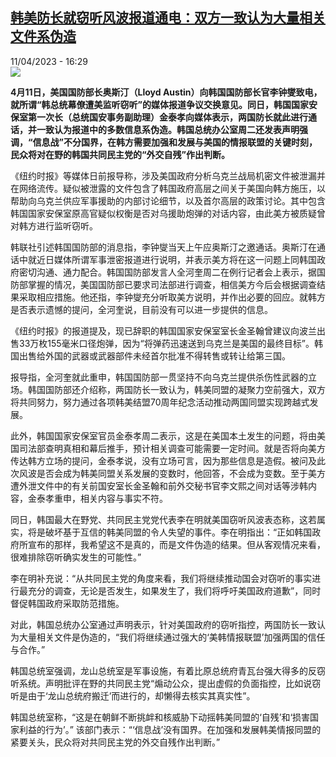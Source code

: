 <!--1681227902000-->
[韩美防长就窃听风波报道通电：双方一致认为大量相关文件系伪造](https://www.rfi.fr/cn/%E6%94%BF%E6%B2%BB/20230411-%E9%9F%A9%E7%BE%8E%E9%98%B2%E9%95%BF%E5%B0%B1%E7%AA%83%E5%90%AC%E9%A3%8E%E6%B3%A2%E6%8A%A5%E9%81%93%E9%80%9A%E7%94%B5-%E5%8F%8C%E6%96%B9%E4%B8%80%E8%87%B4%E8%AE%A4%E4%B8%BA%E5%A4%A7%E9%87%8F%E7%9B%B8%E5%85%B3%E6%96%87%E4%BB%B6%E7%B3%BB%E4%BC%AA%E9%80%A0)
------

<div>11/04/2023 - 16:29</div><img src="https://s.rfi.fr/media/display/84f6e498-d86c-11ed-bd50-005056a90284/w:1280/p:16x9/Capture-1536.JPG"><p><strong>4月11日，美国国防部长奥斯汀（Lloyd Austin）向韩国国防部长官李钟燮致电，就所谓“韩总统幕僚遭美监听窃听”的媒体报道争议交换意见。同日，韩国国家安保室第一次长（总统国安事务副助理）金泰孝向媒体表示，两国防长就此进行通话，并一致认为报道中的多数信息系伪造。韩国总统办公室周二还发表声明强调，“信息战”不分国界，在韩方需要加强和发展与美国的情报联盟的关键时刻，民众将对在野的韩国共同民主党的“外交自残”作出判断。                    </strong></p><div><p><span><span><span><span><span><span>《纽约时报》等媒体日前报导称，涉及美国政府分析乌克兰战局机密文件被泄漏并在网络流传。</span></span></span></span></span></span>疑似被泄露的文件包含了韩国政府高层之间关于美国向韩方施压，以帮助向乌克兰供应军事援助的内部讨论细节，以及首尔高层的政策讨论。<span><span><span><span><span><span>其中包含韩国国家安保室原高官疑似权衡是否对乌援助炮弹的对话内容，由此美方被质疑曾对韩方进行监听窃听。</span></span></span></span></span></span></p><p><span><span><span><span><span><span>韩联社引述韩国国防部的消息指，李钟燮当天上午应奥斯汀之邀通话。奥斯汀在通话中就近日媒体所谓军事泄密报道进行说明，并表示美方将在这一问题上同韩国政府密切沟通、通力配合。韩国国防部发言人全河奎</span></span></span></span></span></span>周二<span><span><span><span><span><span>在例行记者会上表示，据国防部掌握的情况，美国国防部已要求司法部进行调查，相信美方今后会根据调查结果采取相应措施。他还指，李钟燮充分听取美方说明，并作出必要的回应。就韩方是否表示遗憾的提问，全河奎说，目前没有可以进一步提供的信息。</span></span></span></span></span></span></p><p><span><span><span><span>《纽约时报》的报道提及，</span></span></span></span>现已辞职的韩国国家安保室室长金圣翰曾建议向波兰出售33万枚155毫米口径炮弹，因为“将弹药迅速送到乌克兰是美国的最终目标”。韩国出售给外国的武器或武器部件未经首尔批准不得转售或转让给第三国。</p><p><span><span><span><span><span><span>报导指，全河奎就此重申，韩国国防部一贯坚持不向乌克兰提供杀伤性武器的立场。韩国国防部还介绍称，两国防长一致认为，韩美同盟的凝聚力空前强大，双方将共同努力，努力通过各项韩美结盟70周年纪念活动推动两国同盟实现跨越式发展。</span></span></span></span></span></span></p><p><span><span><span><span><span><span>此外，韩国国家安保室官员金泰孝周二表示，这是在美国本土发生的问题，将由美国司法部查明真相和幕后推手，预计相关调查可能需要一定时间。就是否将向美方传达韩方立场的提问，金泰孝说，没有立场可言，因为那些信息是造假。被问及此次风波是否会成为韩美同盟关系发展的变数时，他回答，不会成为变数。</span></span></span></span></span></span><span><span><span><span><span><span>至于美方遭外泄文件中的有关前国安室长金圣翰和前外交秘书官李文熙之间对话等涉韩内容，金泰孝重申，相关内容与事实不符。</span></span></span></span></span></span></p><p>同日，韩国最大在野党、共同民主党党代表李在明就美国窃听风波表态称，这若属实，将是破坏基于互信的韩美同盟的令人失望的事件。李在明指出：“正如韩国政府所宣布的那样，我希望这不是真的，而是文件伪造的结果。但从客观情况来看，很难排除窃听确实发生的可能性。”</p><p>李在明补充说：“从共同民主党的角度来看，我们将继续推动国会对窃听的事实进行最充分的调查，无论是否发生，如果发生了，我们将呼吁美国政府道歉”，同时督促韩国政府采取防范措施。</p><p><span><span><span><span>对此，韩国总统办公室通过声明表示，针对美国政府的窃听指控，两国防长一致认为大量相关文件是伪造的，“我们将继续通过强大的‘美韩情报联盟’加强两国的信任与合作。”</span></span></span></span></p><p>韩<span><span><span><span>国</span></span></span></span>总统室强调，龙山总统室是军事设施，有着比原总统府青瓦台强大得多的反窃听系统。声明批评在野的共同民主党“煽动公众，提出虚假的负面指控，比如说窃听是由于‘龙山总统府搬迁’而进行的，却懒得去核实其真实性”。</p><p>韩<span><span><span><span>国</span></span></span></span>总统室称，“这是在朝鲜不断挑衅和核威胁下动摇韩美同盟的‘自残’和‘损害国家利益的行为’。” 该部门表示：“‘信息战’没有国界。在加强和发展韩美情报同盟的紧要关头，民众将对共同民主党的外交自残作出判断。”</p><div data-selfpromo-newsletter></div><div data-selfpromo-app></div></div>
